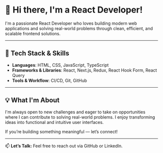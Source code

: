 # 👋 Hi there, I'm a React Developer!

I'm a passionate React Developer who loves building modern web applications and solving real-world problems through clean, efficient, and scalable frontend solutions.

---

## 🚀 Tech Stack & Skills

- **Languages**: HTML, CSS, JavaScript, TypeScript  
- **Frameworks & Libraries**: React, Next.js, Redux, React Hook Form, React Query  
- **Tools & Workflow**: CI/CD, Git, GitHub

---

## 💡 What I'm About

I'm always open to new challenges and eager to take on opportunities where I can contribute to solving real-world problems. I enjoy transforming ideas into functional and intuitive user interfaces.

If you’re building something meaningful — let’s connect!

---

📫 **Let’s Talk:** Feel free to reach out via GitHub or LinkedIn.  


<!--
**Sandeep96Shah/Sandeep96Shah** is a ✨ _special_ ✨ repository because its `README.md` (this file) appears on your GitHub profile.

Here are some ideas to get you started:

- 🔭 I’m currently working on ...
- 🌱 I’m currently learning ...
- 👯 I’m looking to collaborate on ...
- 🤔 I’m looking for help with ...
- 💬 Ask me about ...
- 📫 How to reach me: ...
- 😄 Pronouns: ...
- ⚡ Fun fact: ...
-->
